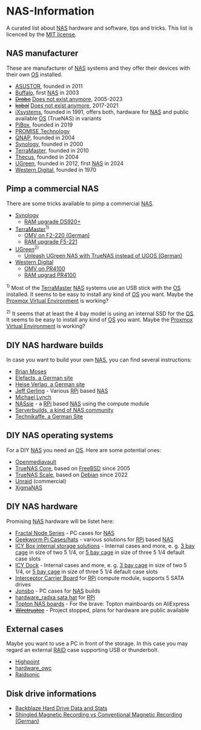 # NAS-Information

A curated list about [NAS][info_nas] hardware and software, tips and tricks. This list is licenced by the [MIT license][license_mit].

<!-- Common (NAS) infos -->

[info_nas]: https://en.wikipedia.org/wiki/Network-attached_storage
[info_operating_system]: https://en.wikipedia.org/wiki/Operating_system
[info_raid]: https://en.wikipedia.org/wiki/RAID
[license_mit]: ./LICENSE

## NAS manufacturer

These are manufacturer of [NAS][info_nas] systems and they offer their devices with their own [OS][info_operating_system] installed.

- [ASUSTOR][nas_asustor], founded in 2011
- [Buffalo][nas_buffalo], first [NAS][info_nas] in 2003
- ~~[Drobo][nas_drobo]~~ [Does not exist anymore][nas_drobo_ex], 2005-2023
- ~~[kobol][nas_kobol]~~ [Does not exist anymore][nas_kobol_ex], 2017-2021
- [iXsystems][nas_ixsystems], founded in 1991, offers both, hardware for [NAS][info_nas] and public available [OS][info_operating_system] (TrueNAS) in variants
- [PiBox][nas_pibox], founded in 2019
- [PROMISE Technology][nas_promise]
- [QNAP][nas_qnap], founded in 2004
- [Synology][nas_synology], founded in 2000
- [TerraMaster][nas_terra_master], founded in 2010
- [Thecus][nas_thecus], founded in 2004
- [UGreen][nas_ugreen], founded in 2012, first [NAS][info_nas] in 2024
- [Western Digital][nas_western_digital], founded in 1970

<!-- NAS Manufacturers -->

[nas_asustor]: https://www.asustor.com/en/about/about_asustor
[nas_buffalo]: https://www.buffalo-technology.com
[nas_drobo]: https://www.drobo.com
[nas_drobo_ex]: https://en.wikipedia.org/wiki/Drobo
[nas_ixsystems]: https://www.truenas.com/
[nas_kobol]: https://kobol.io/
[nas_kobol_ex]: https://blog.kobol.io/2021/08/25/we-are-pulling-the-plug/
[nas_pibox]: https://pibox.io
[nas_promise]: https://www.promise.com/
[nas_qnap]: https://www.qnap.com
[nas_synology]: https://www.synology.com
[nas_terra_master]: https://www.terra-master.com
[nas_thecus]: https://www.thecus.com
[nas_ugreen]: https://nas.ugreen.com/
[nas_western_digital]: https://www.westerndigital.com

## Pimp a commercial NAS

There are some tricks available to pimp a commercial [NAS][info_nas].

- [Synology][nas_synology]
  - [RAM upgrade DS920+][tweak_synology_ds920p_ram]
- [TerraMaster][nas_terra_master]<sup>1)</sup>
  - [OMV on F2-220 (German)][tweak_terra_master_f2_220_omv]
  - [RAM upgrade F5-221][tweak_terra_master_f5_221_ram]
- [UGreen][nas_ugreen]<sup>2)</sup>
  - [Unleash UGreen NAS with TrueNAS instead of UGOS (German)][tweak_ugreen_truenas]
- [Western Digital][nas_western_digital]
  - [OMV on PR4100][tweak_western_digital_pr4100_omv]
  - [RAM upgrad PR4100][tweak_western_digital_pr4100_ram]

<sup>1)</sup> Most of the [TerraMaster][nas_terra_master] [NAS][info_nas] systems use an USB stick with the [OS][info_operating_system] installed. It seems to be easy to install any kind of [OS][info_operating_system] you want. Maybe the [Proxmox Virtual Environment][os_proxmox] is working?

<sup>2)</sup> It seems that at least the 4 bay model is using an internal SSD for the [OS][info_operating_system]. It seems to be easy to install any kind of [OS][info_operating_system] you want. Maybe the [Proxmox Virtual Environment][os_proxmox] is working?

<!-- NAS tweaks -->

[tweak_synology_ds920p_ram]: https://www.youtube.com/watch?v=3Ls5E5uTzVU
[tweak_terra_master_f2_220_omv]: https://www.bachmann-lan.de/terramaster-f2-220-nas-mit-openmediavault/
[tweak_terra_master_f5_221_ram]: https://www.youtube.com/watch?v=hk_wPRqOSKE
[tweak_ugreen_truenas]: https://www.youtube.com/watch?v=BWNH_JzMNPc
[tweak_western_digital_pr4100_omv]: https://forum.openmediavault.org/index.php?thread/37009-can-i-install-omv-on-a-wd-nas/
[tweak_western_digital_pr4100_ram]: https://www.youtube.com/watch?v=rMvw9gGN7dc

## DIY NAS hardware builds

In case you want to build your own [NAS][info_nas], you can find several instructions:

- [Brian Moses][builder_brian_moses]
- [Elefacts, a German site][builder_elefacts]
- [Heise Verlag, a German site][builder_heise]
- [Jeff Gerling][builder_jeff_gerling] - Various [RPi][hardware_raspberry_pi] based [NAS][info_nas]
- [Michael Lynch][builder_michael_lynch]
- [NASsie][builder_nassie] - a [RPi][hardware_raspberry_pi] based [NAS][info_nas] using the compute module
- [Serverbuilds, a kind of NAS community][builder_server_builds]
- [Technikaffe, a German Site][builder_technikaffe]

<!-- DIY NAS builds -->

[builder_brian_moses]: https://blog.briancmoses.com/categories/diy-nas/
[builder_elefacts]: https://www.elefacts.de/kategorie-nas_hardware-1
[builder_heise]: https://www.heise.de/preisvergleich/?cat=WL-1682454&hocid=ct
[builder_jeff_gerling]: https://www.jeffgeerling.com
[builder_michael_lynch]: https://mtlynch.io/building-a-vm-homelab/
[builder_nassie]: https://github.com/CyberLeader3000/NASsie
[builder_server_builds]: https://www.serverbuilds.net
[builder_technikaffe]: https://www.technikaffe.de/nas-eigenbau/

## DIY NAS operating systems

For a DIY [NAS][info_nas] you need an [OS][info_operating_system]. Here are some potential ones:

- [Openmediavault][os_omv]
- [TrueNAS Core][os_truenas_core], based on [FreeBSD][os_freebsd] since 2005
- [TrueNAS Scale][os_truenas_scale], based on [Debian][os_debian] since 2022
- [Unraid][os_unraid] (commercial)
- [XigmaNAS][os_xigmanas]

<!-- NAS operating systems -->

[os_debian]: https://www.debian.org
[os_freebsd]: https://www.freebsd.org
[os_omv]: https://www.openmediavault.org
[os_proxmox]: https://www.proxmox.com/en/
[os_truenas_core]: https://www.truenas.com/truenas-core/
[os_truenas_scale]: https://www.truenas.com/download-truenas-scale/
[os_unraid]: https://unraid.net
[os_xigmanas]: https://xigmanas.com/xnaswp/

## DIY NAS hardware

Promising [NAS][info_nas] hardware will be listet here:

- [Fractal Node Series][hardware_fractal_node] - PC cases for [NAS][info_nas]
- [Geekworm Pi Cases/hats][hardware_geekworm_rpi] - various solutions for [RPi][hardware_raspberry_pi] based [NAS][info_nas]
- [ICY Box internal storage solutions][hardware_icybox_internal_storage] - Internal cases and more, e. g. [3 bay cage][hardware_icybox_cage_3] in size of two 5 1/4, or [5 bay cage][hardware_icybox_cage_5] in size of three 5 1/4 default case slots
- [ICY Dock][hardware_icydock] - Internal cases and more, e. g. [3 bay cage][hardware_icydock_cage_3] in size of two 5 1/4, or [5 bay cage][hardware_icydock_cage_5] in size of three 5 1/4 default case slots
- [Interceptor Carrier Board][hardware_axzez_interceptor] for [RPi][hardware_raspberry_pi] compute module, supports 5 SATA drives
- [Jonsbo][hardware_jonsbo] - PC cases for [NAS][info_nas] builds
- [hardware_radxa sata hat][hardware_radxa sata hat] for [RPi][hardware_raspberry_pi]
- [Topton NAS boards][hardware_topton] - For the brave: Topton mainboards on AliExpress
- ~~[Wiretrustee][hardware_wiretrustee_ex]~~ - Project stopped, plans for hardware are public available

<!-- DIY NAS hardware -->

[hardware_axzez_interceptor]: https://www.axzez.com/axzez-circuit-boards
[hardware_fractal_node]: https://www.fractal-design.com/de/products/cases/node/
[hardware_geekworm_rpi]: https://geekworm.com/search?type=product&q=NAS
[hardware_icybox_cage_3]: https://dev.icybox.de/product/interne_speicherloesungen/IB-573SSK-12G
[hardware_icybox_cage_5]: https://dev.icybox.de/product/interne_speicherloesungen/IB-575SSK-12G
[hardware_icybox_internal_storage]: https://dev.icybox.de/products/interne_speicherloesungen
[hardware_icydock]: https://global.icydock.com/
[hardware_icydock_cage_3]: https://global.icydock.com/product_58.html
[hardware_icydock_cage_5]: https://global.icydock.com/product_65.html
[hardware_jonsbo]: https://www.jonsbo.com/en/product/ComputerCase/NASMotherboardSeries.html
[hardware_radxa sata hat]: https://radxa.com/products/accessories/penta-sata-hat/
[hardware_raspberry_pi]: https://www.raspberrypi.com/
[hardware_topton]: https://www.aliexpress.com/w/wholesale-topton-nas-board.html?spm=a2g0o.home.search.0
[hardware_wiretrustee_ex]: https://github.com/wiretrustee/cm4-sata-board

## External cases

Maybe you want to use a PC in front of the storage. In this case you may regard an external [RAID][info_raid] case supporting USB or thunderbolt.

- [Highpoint][hardware_highpoint]
- [hardware_owc][hardware_owc]
- [Raidsonic][hardware_raidsonic]

<!-- DIY NAS hardware -->

[hardware_highpoint]: https://www.highpoint-tech.com/raid-storage-enclosures
[hardware_owc]: https://www.owc.com
[hardware_raidsonic]: https://icybox.de/en/product-list.php?id=1

## Disk drive informations

- [Backblaze Hard Drive Data and Stats][info_backblaze_hdd]
- [Shingled Magnetic Recording vs Conventional Magnetic Recording (German)][info_smr_vs_cmr]

<!-- Common (NAS) infos -->

[info_backblaze_hdd]: https://www.backblaze.com/b2/hard-drive-test-data.html
[info_smr_vs_cmr]: https://www.elefacts.de/test-160-nas_festplatten_mit_smr_oder_cmr_ein_ueberblick_im_jahr_2021
